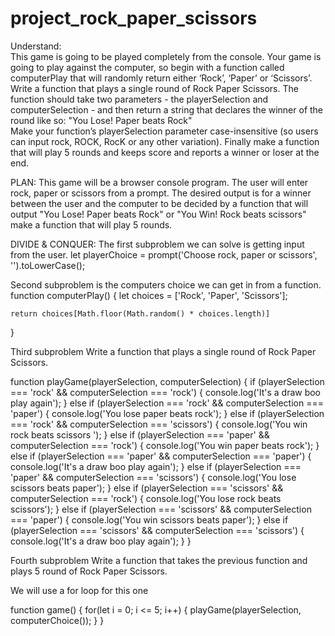 # project_rock_paper_scissors

Understand:  
This game is going to be played completely from the console.
Your game is going to play against the computer, so begin with a function called computerPlay that will randomly return either ‘Rock’, ‘Paper’ or ‘Scissors’. Write a function that plays a single round of Rock Paper Scissors. The function should take two parameters - the playerSelection and computerSelection - and then return a string that declares the winner of the round like so: "You Lose! Paper beats Rock"  
Make your function’s playerSelection parameter case-insensitive (so users can input rock, ROCK, RocK or any other variation). Finally make a function that will play 5 rounds and keeps score and reports a winner or loser at the end.

PLAN:
This game will be a browser console program.
The user will enter rock, paper or scissors from a prompt. 
The desired output is for a winner between the user and the computer to be decided by a function that will output "You Lose! Paper beats Rock" or "You Win! Rock beats scissors" 
make a function that will play 5 rounds. 

DIVIDE & CONQUER:
The first subproblem we can solve is getting input from the user. 
let playerChoice = prompt('Choose rock, paper or scissors', '').toLowerCase();

Second subproblem is the computers choice we can get in from a function. function computerPlay() {
    let choices = ['Rock', 'Paper', 'Scissors'];

    return choices[Math.floor(Math.random() * choices.length)] 
}

Third subproblem Write a function that plays a single round of Rock Paper Scissors. 

function playGame(playerSelection, computerSelection) {
      if (playerSelection === 'rock' && computerSelection === 'rock') {
        console.log('It\'s a draw boo play again');
    } else if (playerSelection === 'rock' && computerSelection === 'paper') {
        console.log('You lose paper beats rock');
    } else if (playerSelection === 'rock' && computerSelection === 'scissors') {
        console.log('You win rock beats scissors ');
    } else if (playerSelection === 'paper' && computerSelection === 'rock') {
        console.log('You win paper beats rock');
    } else if (playerSelection === 'paper' && computerSelection === 'paper') {
        console.log('It\'s a draw boo play again');
    } else if (playerSelection === 'paper' && computerSelection === 'scissors') {
        console.log('You lose scissors beats paper');
    } else if (playerSelection === 'scissors' && computerSelection === 'rock') {
        console.log('You lose rock beats scissors');
    } else if (playerSelection === 'scissors' && computerSelection === 'paper') {
        console.log('You win scissors beats paper');
    } else if (playerSelection === 'scissors' && computerSelection === 'scissors') {
        console.log('It\'s a draw boo play again');
    }
}

Fourth subproblem Write a function that takes the previous function and plays 5 round of Rock Paper Scissors. 

We will use a for loop for this one

function game() {
    for(let i = 0; i <= 5; i++) {
        playGame(playerSelection, computerChoice());
    }
}
